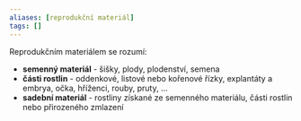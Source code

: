 ```yaml
---
aliases: [reprodukční materiál]
tags: []
---
```

Reprodukčním materiálem se rozumí:
- **semenný materiál** - šišky, plody, plodenství, semena
- **části rostlin** - oddenkové, listové nebo kořenové řízky, explantáty a embrya, očka, hříženci, rouby, pruty, ...
- **sadební materiál** - rostliny získané ze semenného materiálu, části rostlin nebo přirozeného zmlazení